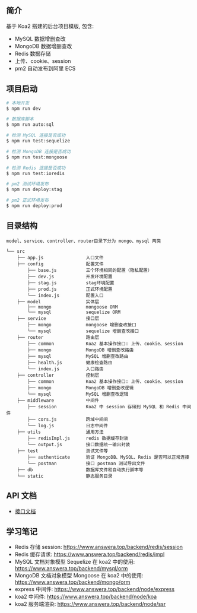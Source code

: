## 简介

基于 Koa2 搭建的后台项目模版, 包含:

- MySQL 数据增删查改
- MongoDB 数据增删查改
- Redis 数据存储
- 上传、cookie、session
- pm2 自动发布到阿里 ECS

## 项目启动

```sh
# 本地开发
$ npm run dev

# 数据库脚本
$ npm run auto:sql

# 检测 MySQL 连接是否成功
$ npm run test:sequelize

# 检测 MongoDB 连接是否成功
$ npm run test:mongoose

# 检测 Redis 连接是否成功
$ npm run test:ioredis

# pm2 测试环境发布
$ npm run deploy:stag

# pm2 正式环境发布
$ npm run deploy:prod
```

## 目录结构

```
model、service、controller、router目录下分为 mongo、mysql 两类

└── src            
    ├── app.js                入口文件         
    ├── config                配置文件
        ├── base.js           三个环境相同的配置（隐私配置）
        ├── dev.js            开发环境配置         
        ├── stag.js           stag环境配置
        ├── prod.js           正式环境配置
        └── index.js          配置入口
    ├── model                 实体层
        ├── mongo             mongoose ORM
        └── mysql             sequelize ORM
    ├── service               接口层
        ├── mongo             mongoose 增删查改接口
        └── mysql             sequelize 增删查改接口
    ├── router                路由层
        ├── common            Koa2 基本操作接口: 上传、cookie、session
        ├── mongo             MongoDB 增删查改路由
        ├── mysql             MySQL 增删查改路由
        ├── health.js         健康检查路由
        └── index.js          入口路由
    ├── controller            控制层
        ├── common            Koa2 基本操作接口: 上传、cookie、session
        ├── mongo             MongoDB 增删查改逻辑
        └── mysql             MySQL 增删查改逻辑
    ├── middleware            中间件
        ├── session           Koa2 中 session 存储到 MySQL 和 Redis 中间件
        ├── cors.js           跨域中间间
        └── log.js            日志中间件
    ├── utils                 通用方法
        ├── redisImpl.js      redis 数据缓存封装
        └── output.js         接口数据统一输出封装
    ├── test                  测试文件等
        ├── authenticate      验证 MongoDB、MySQL、Redis 是否可以正常连接
        └── postman           接口 postman 测试导出文件
    ├── db                    数据库文件和自动执行脚本等
    └── static                静态服务目录
```

## API 文档

- [接口文档](./API.md)

## 学习笔记

- Redis 存储 session: https://www.answera.top/backend/redis/session
- Redis 缓存请求: https://www.answera.top/backend/redis/impl
- MySQL 文档对象模型 Sequelize 在 koa2 中的使用: https://www.answera.top/backend/mysql/orm
- MongoDB 文档对象模型 Mongoose 在 koa2 中的使用: https://www.answera.top/backend/mongo/orm
- express 中间件: https://www.answera.top/backend/node/express
- koa2 中间件: https://www.answera.top/backend/node/koa
- koa2 服务端渲染: https://www.answera.top/backend/node/ssr
